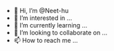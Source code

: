 - 👋 Hi, I’m @Neet-hu
- 👀 I’m interested in ...
- 🌱 I’m currently learning ...
- 💞️ I’m looking to collaborate on ...
- 📫 How to reach me ...

<!---
Neet-hu/Neet-hu is a ✨ special ✨ repository because its `README.md` (this file) appears on your GitHub profile.
You can click the Preview link to take a look at your changes.
--->
